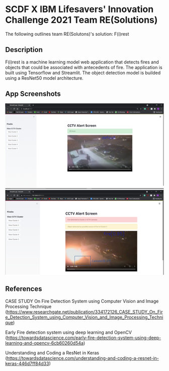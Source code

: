 # SCDF X IBM Lifesavers' Innovation Challenge 2021 Team RE(Solutions)
The following outlines team RE(Solutons)'s solution: F(i)rest
## Description
F(i)rest is a machine learning model web application that detects fires and objects that could be associated with antecedents of fire. The application is built using Tensorflow and Streamlit. The object detection model is builded using a ResNet50 model architecture. 
## App Screenshots
![](SCDF_inno_1.PNG)
![](SCDF_inno_2.PNG)
## References
CASE STUDY On Fire Detection System using Computer Vision and Image Processing Technique
(https://www.researchgate.net/publication/334172126_CASE_STUDY_On_Fire_Detection_System_using_Computer_Vision_and_Image_Processing_Technique)

Early Fire detection system using deep learning and OpenCV
(https://towardsdatascience.com/early-fire-detection-system-using-deep-learning-and-opencv-6cb60260d54a)

Understanding and Coding a ResNet in Keras
(https://towardsdatascience.com/understanding-and-coding-a-resnet-in-keras-446d7ff84d33)

